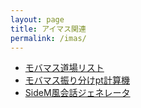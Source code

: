 ```yaml
---
layout: page
title: アイマス関連
permalink: /imas/
---
```

- [モバマス道場リスト](/mobamas-dojo/)
- [モバマス振り分けpt計算機](/mobamas-status-pt/)
- [SideM風会話ジェネレータ](/sidem-mydesk/)
